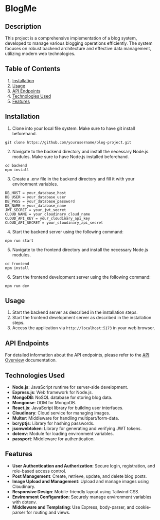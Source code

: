 # BlogMe

## Description
This project is a comprehensive implementation of a blog system, developed to manage various blogging operations efficiently. The system focuses on robust backend architecture and effective data management, utilizing modern web technologies.
## Table of Contents

1. [Installation](#installation)
2. [Usage](#usage)
3. [API Endpoints](#api-endpoints)
4. [Technologies Used](#technologies-used)
5. [Features](#features)
<!-- 6. [Screenshots](#screenshots)
7. [Database Schema](#database-schema) -->

## Installation
1. Clone into your local file system. Make sure to have git install beforehand.

```
git clone https://github.com/yourusername/blog-project.git
```
2. Navigate to the backend directory and install the necessary Node.js modules. Make sure to have Node.js installed beforehand.
```
cd backend
npm install
```
3. Create a .env file in the backend directory and fill it with your environment variables.
```
DB_HOST = your_database_host
DB_USER = your_database_user
DB_PASS = your_database_password
DB_NAME = your_database_name
JWT_SECRET = your_jwt_secret
CLOUD_NAME = your_cloudinary_cloud_name
CLOUD_API_KEY = your_cloudinary_api_key
CLOUD_API_SECRET = your_cloudinary_api_secret
```
 4. Start the backend server using the following command:
```
npm run start
```
5. Navigate to the frontend directory and install the necessary Node.js modules.
```
cd frontend
npm install
```
  
6. Start the frontend development server using the following command:
```
npm run dev
```


## Usage
1. Start the backend server as described in the installation steps.
2. Start the frontend development server as described in the installation steps.
3. Access the application via ``http://localhost:5173`` in your web browser.

## API Endpoints

For detailed information about the API endpoints, please refer to the [API Overview](docs/api/overview.md) documentation.



## Technologies Used
- **Node.js**: JavaScript runtime for server-side development.
- **Express.js**: Web framework for Node.js.
- **MongoDB**: NoSQL database for storing blog data.
- **Mongoose**: ODM for MongoDB.
- **React.js**: JavaScript library for building user interfaces.
- **Cloudinary**: Cloud service for managing images.
- **Multer**: Middleware for handling multipart/form-data.
- **bcryptjs**: Library for hashing passwords.
- **jsonwebtoken**: Library for generating and verifying JWT tokens.
- **dotenv**: Module for loading environment variables.
- **passport**: Middleware for authentication.

## Features
- **User Authentication and Authorization**: Secure login, registration, and role-based access control.
- **Post Management**: Create, retrieve, update, and delete blog posts.
- **Image Upload and Management**: Upload and manage images using Cloudinary.
- **Responsive Design**: Mobile-friendly layout using Tailwind CSS.
- **Environment Configuration**: Securely manage environment variables with dotenv.
- **Middleware and Templating**: Use Express, body-parser, and cookie-parser for routing and views.


<!-- ## Screenshots
![image](https://github.com/Thejas0604/banking_system_G4/assets/109301978/ffc5c5be-8ec4-4dba-a0ce-35a0ac25bdee)
![image](https://github.com/Thejas0604/banking_system_G4/assets/109301978/d438004e-1296-4509-837f-050412a80acb) -->



<!-- ## Database Schema

![image](https://github.com/Thejas0604/banking_system_G4/assets/109301978/dcd89c23-7708-4676-bafa-baaec30e28e8) -->

